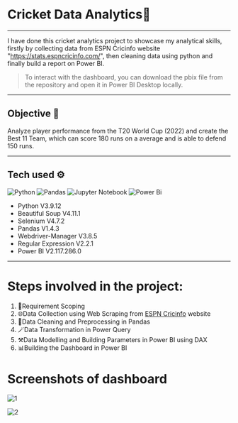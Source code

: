 # Cricket Data Analytics🏏


---

I have done this cricket analytics project to showcase my analytical skills, firstly by collecting data from ESPN Cricinfo website "https://stats.espncricinfo.com/", then cleaning data using python and finally build a report on Power BI.


> To interact with the dashboard, you can download the pbix file from the repository and open it in Power BI Desktop locally.

---
## Objective 🎯
Analyze player performance from the T20 World Cup (2022) and create the Best 11 Team, which can score 180 runs on a average and is able to defend 150 runs.

---

## Tech used ⚙️
![Python](https://img.shields.io/badge/python-3670A0?style=for-the-badge&logo=python&logoColor=ffdd54)
![Pandas](https://img.shields.io/badge/pandas-%23150458.svg?style=for-the-badge&logo=pandas&logoColor=white)
![Jupyter Notebook](https://img.shields.io/badge/jupyter-%23FA0F00.svg?style=for-the-badge&logo=jupyter&logoColor=white)
![Power Bi](https://img.shields.io/badge/power_bi-F2C811?style=for-the-badge&logo=powerbi&logoColor=black)

* Python V3.9.12
* Beautiful Soup V4.11.1
* Selenium V4.7.2
* Pandas V1.4.3
* Webdriver-Manager V3.8.5
* Regular Expression V2.2.1
* Power BI V2.117.286.0
  
---
# Steps involved in the project:

1. 📝Requirement Scoping
2. 🌐Data Collection using Web Scraping from [ESPN Cricinfo](http://www.espn.in/cricket/) website
3. 🧹Data Cleaning and Preprocessing in Pandas
4. 🪄Data Transformation in Power Query
5. ⚒️Data Modelling and Building Parameters in Power BI using DAX
6. 📊Building the Dashboard in Power BI

# Screenshots of dashboard
![1](https://github.com/Shreyansh-333/Cricket_Data_Analytics/assets/87994647/4544884b-1993-419e-88a3-9f2dd3cdee8f)

![2](https://github.com/Shreyansh-333/Cricket_Data_Analytics/assets/87994647/e2c84d1d-7751-4e1e-9934-5d53ba3582c2)
